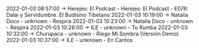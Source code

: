 2022-01-03 08:57:00 -> Herejes: El Podcast - Herejes: El Podcast - E076: Dalai y Servidumbre. El Budismo Tibetano
2022-01-03 10:19:00 -> Natalia Doco - unknown - Respira
2022-01-03 10:23:00 -> Natalia Doco - unknown - Respira
2022-01-03 10:28:00 -> ILE - unknown - Tu Rumba
2022-01-03 10:32:00 -> Churupaca - unknown - Riego Mi Sombra (Versión Demo)
2022-01-03 10:37:00 -> ILE - unknown - En Cantos
